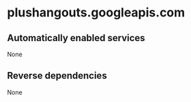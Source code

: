 # plushangouts.googleapis.com

## Automatically enabled services

None

## Reverse dependencies

None
